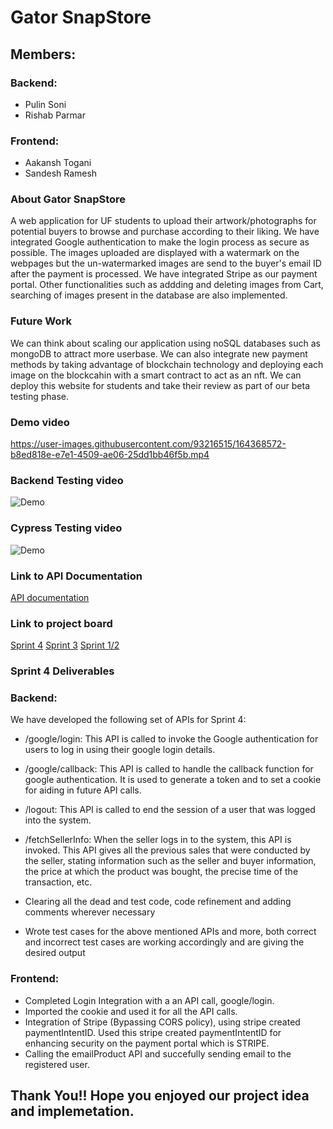 # Gator SnapStore 
## Members: 
### Backend:
- Pulin Soni
- Rishab Parmar
### Frontend:
- Aakansh Togani
- Sandesh Ramesh

### About Gator SnapStore
A web application for UF students to upload their artwork/photographs for potential buyers to browse and purchase according to their liking. We have integrated Google authentication to make the login process as secure as possible. The images uploaded are displayed with a watermark on the webpages but the un-watermarked images are send to the buyer's email ID after the payment is processed. We have integrated Stripe as our payment portal. Other functionalities such as addding and deleting images from Cart, searching of images present in the database are also implemented.

### Future Work
We can think about scaling our application using noSQL databases such as mongoDB to attract more userbase. We can also integrate new payment methods by taking advantage of blockchain technology and deploying each image on the blockcahin with a smart contract to act as an nft. We can deploy this website for students and take their review as part of our beta testing phase.

### Demo video

https://user-images.githubusercontent.com/93216515/164368572-b8ed818e-e7e1-4509-ae06-25dd1bb46f5b.mp4

### Backend Testing video
<img src='Gifs/backend_testing.gif' title='Demo' width='' />

### Cypress Testing video
<img src='Gifs/cypress_testing.gif' title='Demo' width='' />

### Link to API Documentation
[API documentation](https://uflorida-my.sharepoint.com/:w:/g/personal/parmar_rishab_ufl_edu/EVL6ZXFHf2dLpko6o5w2DwQBPgCj16-c7Ur--bWRycFzUQ?e=1C7GaN)

### Link to project board
[Sprint 4](https://github.com/RSandesh15/GatorSnap---SE-Project-2022-/projects/3)
[Sprint 3](https://github.com/RSandesh15/GatorSnap---SE-Project-2022-/projects/2)
[Sprint 1/2](https://github.com/RSandesh15/GatorSnap---SE-Project-2022-/projects/1)

### Sprint 4 Deliverables
### Backend:
We have developed the following set of APIs for Sprint 4: 

- /google/login: This API is called to invoke the Google authentication for users to log in using their google login details. 

- /google/callback: This API is called to handle the callback function for google authentication. It is used to generate a token and to set a cookie for aiding in future API calls. 

- /logout: This API is called to end the session of a user that was logged into the system. 

- /fetchSellerInfo: When the seller logs in to the system, this API is invoked. This API gives all the previous sales that were conducted by the seller, stating information such as the seller and buyer information, the price at which the product was bought, the precise time of the transaction, etc. 

- Clearing all the dead and test code, code refinement and adding comments wherever necessary 

- Wrote test cases for the above mentioned APIs and more, both correct and incorrect test cases are working accordingly and are giving the desired output 

### Frontend:
- Completed Login Integration with a an API call, google/login.
- Imported the cookie and used it for all the API calls.
- Integration of Stripe (Bypassing CORS policy), using stripe created paymentIntentID. Used this stripe created paymentIntentID for enhancing security on the payment portal which is STRIPE.
- Calling the emailProduct API and succefully sending email to the registered user.

## Thank You!! Hope you enjoyed our project idea and implemetation.
